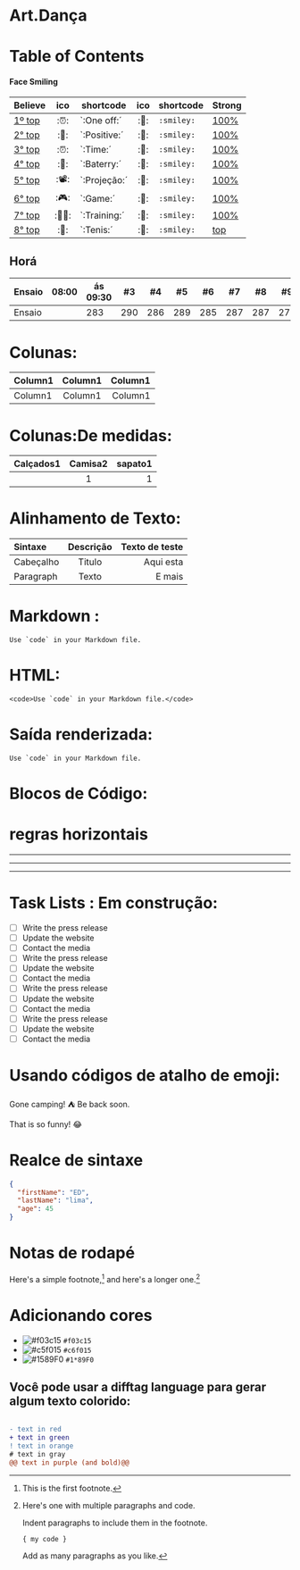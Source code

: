 # Art.Dança

# Table of Contents

#### Face Smiling

| Believe| ico | shortcode | ico | shortcode |Strong |
| - | :-: | - | :-: | - | - |
| [1º top](#smileys--emotion)  | :⏰: | `:One off:´ | :🙂: | `:smiley:` |[100%](#table-of-contents) |
| [2° top](#smileys--emotion)  | :🥇: | `:Positive:´ | :🙂: | `:smiley:` |[100%](#table-of-contents) |
| [3° top](#smileys--emotion)  | :⏰: | `:Time:´ | :🙂: | `:smiley:` |[100%](#table-of-contents) |
| [4° top](#smileys--emotion)  | :🔋: | `:Baterry:´ | :🙂: | `:smiley:` |[100%](#table-of-contents) |
| [5° top](#smileys--emotion)  | :📽️: | `:Projeção:´ | :🙂: | `:smiley:` |[100%](#table-of-contents) |
| [6° top](#smileys--emotion)  | :🎮: | `:Game:´ | :🙂: | `:smiley:` |[100%](#table-of-contents) |
| [7° top](#smileys--emotion)  | :🤸‍♂️: | `:Training:´ | :🙂: | `:smiley:` |[100%](#table-of-contents) |
| [8° top](#smileys--emotion)  | :👟: | `:Tenis:´ | :🙂: | `:smiley:` |[top](#table-of-contents) |

## Horá 

Ensaio  | 08:00 |ás 09:30  | #3 | #4 | #5 | #6 | #7 | #8 | #9 | #10 | #11
--- | --- | --- | --- |--- |--- |--- |--- |--- |--- |--- |---
Ensaio |  | 283 | 290 | 286 | 289 | 285 | 287 | 287 | 272 | 276 | 269

<p align="center">

# Colunas: 
  
|Column1|Column1|Column1|
|:----|:----:|----:|
|Column1|Column1|Column1|
</p>
<p align="center">

# Colunas:De medidas: 
  
|Calçados1|Camisa2|sapato1|
|:----|:----:|----:|
||1|1|
</p>

# Alinhamento de Texto:

| Sintaxe      | Descrição| Texto de teste     |
| :---        |    :----:   |          ---: |
| Cabeçalho      | Titulo       | Aqui esta   |
| Paragraph   | Texto        | E mais       |

# Markdown :
``Use `code` in your Markdown file.``



# HTML:

``<code>Use `code` in your Markdown file.</code> ``

# Saída renderizada:

``Use `code` in your Markdown file.``

# Blocos de Código:

 <html>
      <head>
      </head>
    </html>
    
   # regras horizontais 
   
 ***

---

_________________  
# Task Lists : Em construção:

- [ ] Write the press release
- [ ] Update the website
- [ ] Contact the media
- [ ] Write the press release
- [ ] Update the website
- [ ] Contact the media
- [ ] Write the press release
- [ ] Update the website
- [ ] Contact the media
- [ ] Write the press release
- [ ] Update the website
- [ ] Contact the media

# Usando códigos de atalho de emoji:

Gone camping! :tent: Be back soon.

That is so funny! :joy:

# Realce de sintaxe
```json
{
  "firstName": "ED",
  "lastName": "lima",
  "age": 45
}
```
# Notas de rodapé

Here's a simple footnote,[^1] and here's a longer one.[^bignote]

[^1]: This is the first footnote.

[^bignote]: Here's one with multiple paragraphs and code.

    Indent paragraphs to include them in the footnote.

    `{ my code }`

    Add as many paragraphs as you like.
 # Adicionando cores
    
- ![#f03c15](https://via.placeholder.com/15/f03c15/000000?text=+) `#f03c15`
- ![#c5f015](https://via.placeholder.com/15/c5f015/000000?text=+) `#c6f015`
- ![#1589F0](https://via.placeholder.com/15/1589F0/000000?text=+) `#1*89F0`

## Você pode usar a difftag language para gerar algum texto colorido:
```diff

- text in red
+ text in green
! text in orange
# text in gray
@@ text in purple (and bold)@@
```


